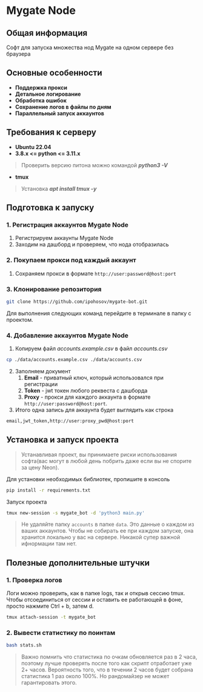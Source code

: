 # Mygate Node 

## Общая информация

Софт для запуска множества нод Mygate на одном сервере без браузера

## Основные особенности 

* **Поддержка прокси**
* **Детальное логирование**
* **Обработка ошибок**
* **Сохранение логов в файлы по дням**
* **Параллельный запуск аккаунтов**

## Требования к серверу
* **Ubuntu 22.04**
* **3.8.x <= python <= 3.11.x**
> Проверить версию питона можно командой **_python3 -V_**
* **tmux**
> Установка **_apt install tmux -y_**


## Подготовка к запуску

### 1. Регистрация аккаунтов Mygate Node

1. Регистрируем аккаунты Mygate Node
2. Заходим на дашборд и проверяем, что нода отобразилась

### 2. Покупаем прокси под каждый аккаунт

1. Сохраняем прокси в формате `http://user:password@host:port`

### 3. Клонирование репозитория

```bash
git clone https://github.com/ipohosov/mygate-bot.git
```
Для выполнения следующих команд перейдите в терминале в папку с проектом.

### 4. Добавление аккаунтов Mygate Node

1. Копируем файл _accounts.example.csv_ в файл _accounts.csv_
```bash
cp ./data/accounts.example.csv ./data/accounts.csv
```
2. Заполняем документ
   1. **Email** - приватный ключ, который использовался при регистрации
   2. **Token** - jwt токен любого реквеста с дашборда 
   3. **Proxy** - прокси для каждого аккаунта в формате `http://user:password@host:port`. 
3. Итого одна запись для аккаунта будет выглядить как строка
```bash
email,jwt_token,http://user:proxy_pwd@host:port
```

##  Установка и запуск проекта

> Устанавливая проект, вы принимаете риски использования софта(вас могут в любой день побрить даже если вы не спорите за цену Neon).

Для установки необходимых библиотек, пропишите в консоль

```bash
pip install -r requirements.txt
```

Запуск проекта

```bash
tmux new-session -s mygate_bot -d 'python3 main.py'
```

>Не удаляйте папку `accounts` в папке `data`. Это данные о каждом из ваших аккаунтов. Чтобы не собирать ее при каждом запуске, она хранится локально у вас на сервере. Никакой супер важной ифнормации там нет.

##  Полезные дополнительные штучки

### 1. Проверка логов

Логи можно проверить, как в папке logs, так и открыв сессию tmux. Чтобы отсоединиться от сессии и оставить ее работающей в фоне, просто нажмите Ctrl + b, затем d.
```bash
tmux attach-session -t mygate_bot
```
### 2. Вывести статистику по поинтам

```bash
bash stats.sh
```
> 
> Важно помнить что статистика по очкам обновляется раз в 2 часа, поэтому лучше проверять после того как скрипт отработает уже 2+ часов. Вероятность того, что в течении 2 часов будет собрана статистика 1 раз около 100%. Но рандомайзер не может гарантировать этого.